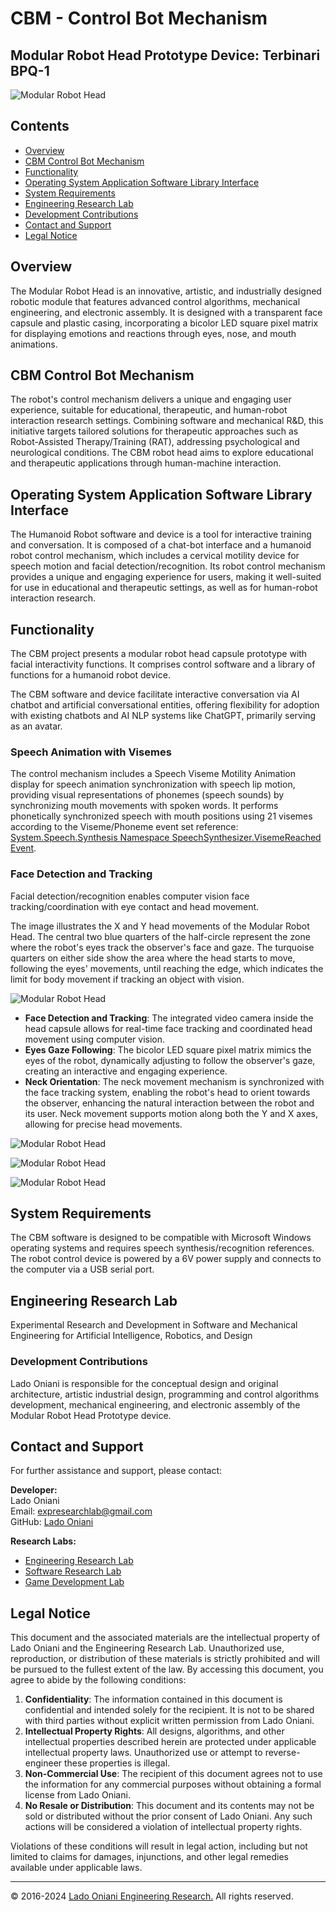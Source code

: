 # CBM - Control Bot Mechanism
## Modular Robot Head Prototype Device: Terbinari BPQ-1

![Modular Robot Head](https://github.com/Engineering-Research-Lab/Modular-Robot-Head/blob/main/image/cbm-robot-modular-head-(3).png)

## Contents

- [Overview](#overview)
- [CBM Control Bot Mechanism](#cbm-control-bot-mechanism)
- [Functionality](#functionality)
- [Operating System Application Software Library Interface](#operating-system-application-software-library-interface)
- [System Requirements](#system-requirements)
- [Engineering Research Lab](#engineering-research-lab)
- [Development Contributions](#development-contributions)
- [Contact and Support](#contact-and-support)
- [Legal Notice](#legal-notice)

## Overview

The Modular Robot Head is an innovative, artistic, and industrially designed robotic module that features advanced control algorithms, mechanical engineering, and electronic assembly. It is designed with a transparent face capsule and plastic casing, incorporating a bicolor LED square pixel matrix for displaying emotions and reactions through eyes, nose, and mouth animations.

## CBM Control Bot Mechanism

The robot's control mechanism delivers a unique and engaging user experience, suitable for educational, therapeutic, and human-robot interaction research settings. Combining software and mechanical R&D, this initiative targets tailored solutions for therapeutic approaches such as Robot-Assisted Therapy/Training (RAT), addressing psychological and neurological conditions. The CBM robot head aims to explore educational and therapeutic applications through human-machine interaction.

## Operating System Application Software Library Interface

The Humanoid Robot software and device is a tool for interactive training and conversation. It is composed of a chat-bot interface and a humanoid robot control mechanism, which includes a cervical motility device for speech motion and facial detection/recognition. Its robot control mechanism provides a unique and engaging experience for users, making it well-suited for use in educational and therapeutic settings, as well as for human-robot interaction research.

## Functionality

The CBM project presents a modular robot head capsule prototype with facial interactivity functions. It comprises control software and a library of functions for a humanoid robot device.

The CBM software and device facilitate interactive conversation via AI chatbot and artificial conversational entities, offering flexibility for adoption with existing chatbots and AI NLP systems like ChatGPT, primarily serving as an avatar.

### Speech Animation with Visemes

The control mechanism includes a Speech Viseme Motility Animation display for speech animation synchronization with speech lip motion, providing visual representations of phonemes (speech sounds) by synchronizing mouth movements with spoken words. It performs phonetically synchronized speech with mouth positions using 21 visemes according to the Viseme/Phoneme event set reference: [System.Speech.Synthesis Namespace SpeechSynthesizer.VisemeReached Event](https://docs.microsoft.com/en-us/dotnet/api/system.speech.synthesis.speechsynthesizer.visemereached?view=netframework-4.8).

### Face Detection and Tracking

Facial detection/recognition enables computer vision face tracking/coordination with eye contact and head movement.

The image illustrates the X and Y head movements of the Modular Robot Head. The central two blue quarters of the half-circle represent the zone where the robot's eyes track the observer's face and gaze. The turquoise quarters on either side show the area where the head starts to move, following the eyes' movements, until reaching the edge, which indicates the limit for body movement if tracking an object with vision.

![Modular Robot Head](https://github.com/Engineering-Research-Lab/Modular-Robot-Head/blob/main/image/eyes-and-neck.png)

- **Face Detection and Tracking**: The integrated video camera inside the head capsule allows for real-time face tracking and coordinated head movement using computer vision.
- **Eyes Gaze Following**: The bicolor LED square pixel matrix mimics the eyes of the robot, dynamically adjusting to follow the observer's gaze, creating an interactive and engaging experience.
- **Neck Orientation**: The neck movement mechanism is synchronized with the face tracking system, enabling the robot's head to orient towards the observer, enhancing the natural interaction between the robot and its user. Neck movement supports motion along both the Y and X axes, allowing for precise head movements.

![Modular Robot Head](https://github.com/Engineering-Research-Lab/Modular-Robot-Head/blob/main/image/modular-robot-head-2.png)

![Modular Robot Head](https://github.com/Engineering-Research-Lab/Modular-Robot-Head/blob/main/image/modular-robot-head-3.png)

![Modular Robot Head](https://github.com/Engineering-Research-Lab/Modular-Robot-Head/blob/main/image/modular-robot-head-5.png)

## System Requirements

The CBM software is designed to be compatible with Microsoft Windows operating systems and requires speech synthesis/recognition references.
The robot control device is powered by a 6V power supply and connects to the computer via a USB serial port.


## Engineering Research Lab

Experimental Research and Development in Software and Mechanical Engineering for Artificial Intelligence, Robotics, and Design

### Development Contributions

Lado Oniani is responsible for the conceptual design and original architecture, artistic industrial design, programming and control algorithms development, mechanical engineering, and electronic assembly of the Modular Robot Head Prototype device.

## Contact and Support

For further assistance and support, please contact:

**Developer:**  
Lado Oniani  
Email: [expresearchlab@gmail.com](mailto:expresearchlab@gmail.com)  
GitHub: [Lado Oniani](https://github.com/ladooniani)

**Research Labs:**  
- [Engineering Research Lab](https://github.com/Engineering-Research-Lab)
- [Software Research Lab](https://github.com/Software-Research-Lab)
- [Game Development Lab](https://github.com/Game-Development-Lab)

## Legal Notice

This document and the associated materials are the intellectual property of Lado Oniani and the Engineering Research Lab. Unauthorized use, reproduction, or distribution of these materials is strictly prohibited and will be pursued to the fullest extent of the law. By accessing this document, you agree to abide by the following conditions:

1. **Confidentiality**: The information contained in this document is confidential and intended solely for the recipient. It is not to be shared with third parties without explicit written permission from Lado Oniani.
2. **Intellectual Property Rights**: All designs, algorithms, and other intellectual properties described herein are protected under applicable intellectual property laws. Unauthorized use or attempt to reverse-engineer these properties is illegal.
3. **Non-Commercial Use**: The recipient of this document agrees not to use the information for any commercial purposes without obtaining a formal license from Lado Oniani.
4. **No Resale or Distribution**: This document and its contents may not be sold or distributed without the prior consent of Lado Oniani. Any such actions will be considered a violation of intellectual property rights.

Violations of these conditions will result in legal action, including but not limited to claims for damages, injunctions, and other legal remedies available under applicable laws.

---

© 2016-2024 [Lado Oniani Engineering Research.](https://github.com/Engineering-Research-Lab) All rights reserved.
 
 <!---
 
📌 [Download PDF](https://github.com/Engineering-Research-Lab/Workflow-Documentation/blob/main/Docs/PDF/Engineering-Research-Lab_CBM-Project.pdf)

### Technical Specifications

- **Dimensions**: 20 x 20 x 30 cm
--->
 
